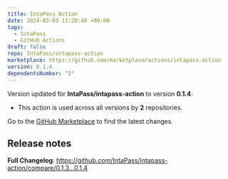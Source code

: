 ```yaml
---
title: IntaPass Action
date: 2024-03-03 11:20:40 +00:00
tags:
  - IntaPass
  - GitHub Actions
draft: false
repo: IntaPass/intapass-action
marketplace: https://github.com/marketplace/actions/intapass-action
version: 0.1.4
dependentsNumber: "2"
---
```



Version updated for **IntaPass/intapass-action** to version **0.1.4**.
- This action is used across all versions by **2** repositories.

Go to the [GitHub Marketplace](https://github.com/marketplace/actions/intapass-action) to find the latest changes.

## Release notes

**Full Changelog**: https://github.com/IntaPass/intapass-action/compare/0.1.3...0.1.4
